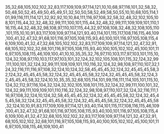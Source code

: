 35,32,68,105,102,102,32,83,117,109,109,97,114,121,10,10,68,97,116,101,32,58,32,50,48,50,52,45,49,50,45,49,51,32,50,50,58,52,49,58,50,55,10,10,68,105,114,101,99,116,111,114,121,32,92,92,10,10,84,111,116,97,108,32,58,32,48,32,102,105,108,101,115,44,32,32,48,32,99,111,100,101,115,44,32,48,32,99,111,109,109,101,110,116,115,44,32,48,32,98,108,97,110,107,115,44,32,97,108,108,32,48,32,108,105,110,101,115,10,10,91,83,117,109,109,97,114,121,93,40,114,101,115,117,108,116,115,46,109,100,41,32,47,32,91,68,101,116,97,105,108,115,93,40,100,101,116,97,105,108,115,46,109,100,41,32,47,32,68,105,102,102,32,83,117,109,109,97,114,121,32,47,32,91,68,105,102,102,32,68,101,116,97,105,108,115,93,40,100,105,102,102,45,100,101,116,97,105,108,115,46,109,100,41,10,10,35,35,32,76,97,110,103,117,97,103,101,115,10,124,32,108,97,110,103,117,97,103,101,32,124,32,102,105,108,101,115,32,124,32,99,111,100,101,32,124,32,99,111,109,109,101,110,116,32,124,32,98,108,97,110,107,32,124,32,116,111,116,97,108,32,124,10,124,32,58,45,45,45,32,124,32,45,45,45,58,32,124,32,45,45,45,58,32,124,32,45,45,45,58,32,124,32,45,45,45,58,32,124,32,45,45,45,58,32,124,10,10,35,35,32,68,105,114,101,99,116,111,114,105,101,115,10,124,32,112,97,116,104,32,124,32,102,105,108,101,115,32,124,32,99,111,100,101,32,124,32,99,111,109,109,101,110,116,32,124,32,98,108,97,110,107,32,124,32,116,111,116,97,108,32,124,10,124,32,58,45,45,45,32,124,32,45,45,45,58,32,124,32,45,45,45,58,32,124,32,45,45,45,58,32,124,32,45,45,45,58,32,124,32,45,45,45,58,32,124,10,10,91,83,117,109,109,97,114,121,93,40,114,101,115,117,108,116,115,46,109,100,41,32,47,32,91,68,101,116,97,105,108,115,93,40,100,101,116,97,105,108,115,46,109,100,41,32,47,32,68,105,102,102,32,83,117,109,109,97,114,121,32,47,32,91,68,105,102,102,32,68,101,116,97,105,108,115,93,40,100,105,102,102,45,100,101,116,97,105,108,115,46,109,100,41
